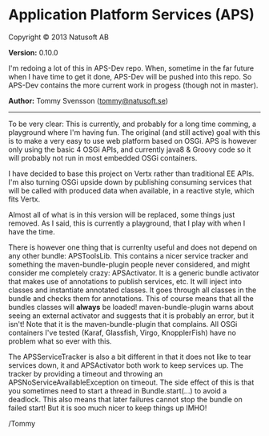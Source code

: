 # Application Platform Services (APS)

Copyright © 2013 Natusoft AB

__Version:__ 0.10.0

I'm redoing a lot of this in APS-Dev repo. When, sometime in the far future when I have time to get it done, APS-Dev will be pushed into this repo. So APS-Dev contains the more current work in progess (though not in master). 

__Author:__ Tommy Svensson (tommy@natusoft.se)

---

To be very clear: This is currently, and probably for a long time comming, a playground where I'm having fun. The original (and still active) goal with this is to make a very easy to use web platform based on OSGi. APS is however only using the basic 4 OSGi APIs, and currently java8 & Groovy code so it will probably not run in most embedded OSGi containers. 

I have decided to base this project on Vertx rather than traditional EE APIs. I'm also turning OSGi upside down by publishing consuming services that will be called with produced data when available, in a reactive style, which fits Vertx.

Almost all of what is in this version will be replaced, some things just removed. As I said, this is currently a playground, that I play with when I have the time.

There is however one thing that is currenlty useful and does not depend on any other bundle: APSToolsLib. This contains a nicer service tracker and something the maven-bundle-plugin people never considered, and might consider me completely crazy: APSActivator. It is a generic bundle activator that makes use of annotations to publish services, etc. It will inject into classes and instantiate annotated classes. It goes through all classes in the bundle and checks them for annotations. This of course means that all the bundles classes will **always** be loaded! maven-bundle-plugin warns about seeing an external activator and suggests that it is probably an error, but it isn't! Note that it is the maven-bundle-plugin that complains. All OSGi containers I've tested (Karaf, Glassfish, Virgo, KnopplerFish) have no problem what so ever with this. 

The APSServiceTracker is also a bit different in that it does not like to tear services down, it and APSActivator both work to keep services up. The tracker by providing a timeout and throwing an APSNoServiceAvailableException on timeout. The side effect of this is that you sometimes need to start a thread in Bundle.start(...) to avoid a deadlock. This also means that later failures cannot stop the bundle on failed start! But it is soo much nicer to keep things up IMHO!

/Tommy

